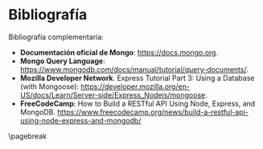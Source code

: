# Bibliografía

Bibliografía complementaria:

* **Documentación oficial de Mongo**: <https://docs.mongo.org>.
* **Mongo Query Language**: <https://www.mongodb.com/docs/manual/tutorial/query-documents/>.
* **Mozilla Developer Network**. Express Tutorial Part 3: Using a Database (with Mongoose): <https://developer.mozilla.org/en-US/docs/Learn/Server-side/Express_Nodejs/mongoose>.
* **FreeCodeCamp**: How to Build a RESTful API Using Node, Express, and MongoDB. <https://www.freecodecamp.org/news/build-a-restful-api-using-node-express-and-mongodb/>

\pagebreak
